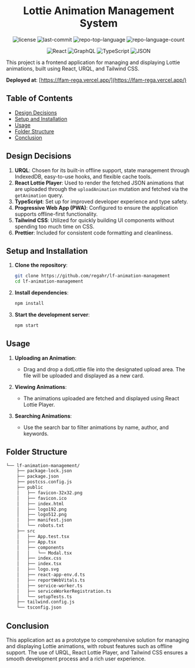 <p align="center">
    <h1 align="center">Lottie Animation Management System</h1>
</p>

<p align="center">
	<img src="https://img.shields.io/github/license/regahr/lf-animation-management?style=flat&color=0080ff" alt="license">
	<img src="https://img.shields.io/github/last-commit/regahr/lf-animation-management?style=flat&logo=git&logoColor=white&color=0080ff" alt="last-commit">
	<img src="https://img.shields.io/github/languages/top/regahr/lf-animation-management?style=flat&color=0080ff" alt="repo-top-language">
	<img src="https://img.shields.io/github/languages/count/regahr/lf-animation-management?style=flat&color=0080ff" alt="repo-language-count">
<p>

<p align="center">
	<img src="https://img.shields.io/badge/React-61DAFB.svg?style=flat&logo=React&logoColor=black" alt="React">
	<img src="https://img.shields.io/badge/GraphQL-E10098.svg?style=flat&logo=GraphQL&logoColor=white" alt="GraphQL">
	<img src="https://img.shields.io/badge/TypeScript-3178C6.svg?style=flat&logo=TypeScript&logoColor=white" alt="TypeScript">
	<img src="https://img.shields.io/badge/JSON-000000.svg?style=flat&logo=JSON&logoColor=white" alt="JSON">
</p>

This project is a frontend application for managing and displaying Lottie animations, built using React, URQL, and Tailwind CSS.

**Deployed at**: [https://lfam-rega.vercel.app/](https://lfam-rega.vercel.app/)

## Table of Contents

- [Design Decisions](#design-decisions)
- [Setup and Installation](#setup-and-installation)
- [Usage](#usage)
- [Folder Structure](#folder-structure)
- [Conclusion](#conclusion)

## Design Decisions

1. **URQL**: Chosen for its built-in offline support, state management through IndexedDB, easy-to-use hooks, and flexible cache tools.
2. **React Lottie Player**: Used to render the fetched JSON animations that are uploaded through the `uploadAnimation` mutation and fetched via the `getAnimation` query.
3. **TypeScript**: Set up for improved developer experience and type safety.
4. **Progressive Web App (PWA)**: Configured to ensure the application supports offline-first functionality.
5. **Tailwind CSS**: Utilized for quickly building UI components without spending too much time on CSS.
6. **Prettier**: Included for consistent code formatting and cleanliness.

## Setup and Installation

1. **Clone the repository**:
   ```sh
   git clone https://github.com/regahr/lf-animation-management
   cd lf-animation-management
   ```
2. **Install dependencies**:
   ```sh
   npm install
   ```
3. **Start the development server**:
   ```sh
   npm start
   ```

## Usage

1. **Uploading an Animation**:

   - Drag and drop a dotLottie file into the designated upload area. The file will be uploaded and displayed as a new card.

2. **Viewing Animations**:

   - The animations uploaded are fetched and displayed using React Lottie Player.

3. **Searching Animations**:
   - Use the search bar to filter animations by name, author, and keywords.

## Folder Structure

```sh
└── lf-animation-management/
    ├── package-lock.json
    ├── package.json
    ├── postcss.config.js
    ├── public
    │   ├── favicon-32x32.png
    │   ├── favicon.ico
    │   ├── index.html
    │   ├── logo192.png
    │   ├── logo512.png
    │   ├── manifest.json
    │   └── robots.txt
    ├── src
    │   ├── App.test.tsx
    │   ├── App.tsx
    │   ├── components
    │   │   └── Modal.tsx
    │   ├── index.css
    │   ├── index.tsx
    │   ├── logo.svg
    │   ├── react-app-env.d.ts
    │   ├── reportWebVitals.ts
    │   ├── service-worker.ts
    │   ├── serviceWorkerRegistration.ts
    │   └── setupTests.ts
    ├── tailwind.config.js
    └── tsconfig.json
```

## Conclusion

This application act as a prototype to comprehensive solution for managing and displaying Lottie animations, with robust features such as offline support. The use of URQL, React Lottie Player, and Tailwind CSS ensures a smooth development process and a rich user experience.
